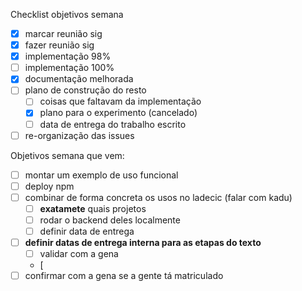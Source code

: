 Checklist objetivos semana
- [x] marcar reunião sig
- [x] fazer reunião sig
- [x] implementação 98%
- [ ] implementação 100%
- [x] documentação melhorada
- [ ] plano de construção do resto
	- [ ] coisas que faltavam da implementação
	- [x] plano para o experimento (cancelado)
	- [ ] data de entrega do trabalho escrito
- [ ] re-organização das issues

Objetivos semana que vem:
- [ ] montar um exemplo de uso funcional
- [ ] deploy npm
- [ ] combinar de forma concreta os usos no ladecic (falar com kadu)
	- [ ] **exatamete** quais projetos
	- [ ] rodar o backend deles localmente 
	- [ ] definir data de entrega
- [ ] **definir datas de entrega interna para as etapas do texto**
	- [ ] validar com a gena
	- [ 
- [ ] confirmar com a gena se a gente tá matriculado
